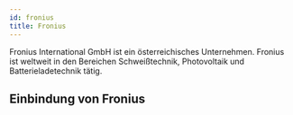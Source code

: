 ```yaml
---
id: fronius
title: Fronius
---
```


Fronius International GmbH ist ein österreichisches Unternehmen. Fronius ist weltweit in den Bereichen Schweißtechnik, Photovoltaik und Batterieladetechnik tätig.


## Einbindung von Fronius


